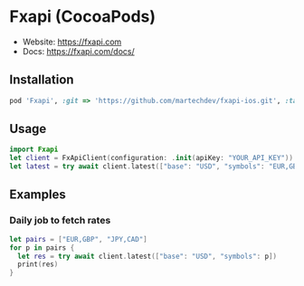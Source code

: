 # Fxapi (CocoaPods)

- Website: https://fxapi.com
- Docs: https://fxapi.com/docs/

## Installation
```ruby
pod 'Fxapi', :git => 'https://github.com/martechdev/fxapi-ios.git', :tag => '0.1.0'
```

## Usage
```swift
import Fxapi
let client = FxApiClient(configuration: .init(apiKey: "YOUR_API_KEY"))
let latest = try await client.latest(["base": "USD", "symbols": "EUR,GBP"]) 
```

## Examples

### Daily job to fetch rates
```swift
let pairs = ["EUR,GBP", "JPY,CAD"]
for p in pairs {
  let res = try await client.latest(["base": "USD", "symbols": p])
  print(res)
}
```
